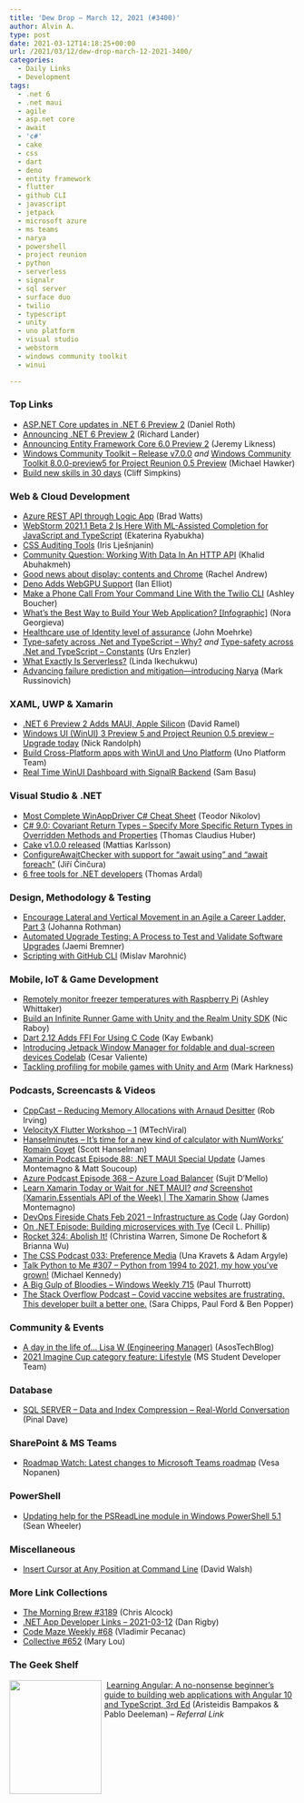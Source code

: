```yaml
---
title: 'Dew Drop – March 12, 2021 (#3400)'
author: Alvin A.
type: post
date: 2021-03-12T14:18:25+00:00
url: /2021/03/12/dew-drop-march-12-2021-3400/
categories:
  - Daily Links
  - Development
tags:
  - .net 6
  - .net maui
  - agile
  - asp.net core
  - await
  - 'c#'
  - cake
  - css
  - dart
  - deno
  - entity framework
  - flutter
  - github CLI
  - javascript
  - jetpack
  - microsoft azure
  - ms teams
  - narya
  - powershell
  - project reunion
  - python
  - serverless
  - signalr
  - sql server
  - surface duo
  - twilio
  - typescript
  - unity
  - uno platform
  - visual studio
  - webstorm
  - windows community toolkit
  - winui

---
```

### <a name="top"></a>Top Links

  * <a href="https://devblogs.microsoft.com/aspnet/asp-net-core-updates-in-net-6-preview-2/?WT.mc_id=DOP-MVP-4025064" target="_blank" rel="noopener">ASP.NET Core updates in .NET 6 Preview 2</a> (Daniel Roth)
  * <a href="https://devblogs.microsoft.com/dotnet/announcing-net-6-preview-2/?WT.mc_id=DOP-MVP-4025064" target="_blank" rel="noopener">Announcing .NET 6 Preview 2</a> (Richard Lander)
  * <a href="https://devblogs.microsoft.com/dotnet/announcing-entity-framework-core-6-0-preview-2/?WT.mc_id=DOP-MVP-4025064" target="_blank" rel="noopener">Announcing Entity Framework Core 6.0 Preview 2</a> (Jeremy Likness)
  * <a href="https://github.com/windows-toolkit/WindowsCommunityToolkit/releases/tag/v7.0.0" target="_blank" rel="noopener">Windows Community Toolkit &#8211; Release v7.0.0</a>&nbsp;_and_ <a href="https://github.com/windows-toolkit/WindowsCommunityToolkit/issues/3295" target="_blank" rel="noopener">Windows Community Toolkit 8.0.0-preview5 for Project Reunion 0.5 Preview</a> (Michael Hawker)
  * <a href="https://techcommunity.microsoft.com/t5/azure-developer-community-blog/build-new-skills-in-30-days/ba-p/2197517?WT.mc_id=DOP-MVP-4025064" target="_blank" rel="noopener">Build new skills in 30 days</a> (Cliff Simpkins)



### <a name="web"></a>Web & Cloud Development

  * <a href="https://techcommunity.microsoft.com/t5/core-infrastructure-and-security/azure-rest-api-through-logic-app/ba-p/2193956?WT.mc_id=DOP-MVP-4025064" target="_blank" rel="noopener">Azure REST API through Logic App</a> (Brad Watts)
  * <a href="https://blog.jetbrains.com/webstorm/2021/03/webstorm-2021-1-beta-2/" target="_blank" rel="noopener">WebStorm 2021.1 Beta 2 Is Here With ML-Assisted Completion for JavaScript and TypeScript</a> (Ekaterina Ryabukha)
  * <a href="https://smashingmagazine.com/2021/03/css-auditing-tools/" target="_blank" rel="noopener">CSS Auditing Tools</a> (Iris Lješnjanin)
  * <a href="https://khalidabuhakmeh.com/community-question-working-with-data-in-an-http-api" target="_blank" rel="noopener">Community Question: Working With Data In An HTTP API</a> (Khalid Abuhakmeh)
  * <a href="https://www.rachelandrew.co.uk/archives/2021/03/11/good-news-about-display-contents-and-chrome/" target="_blank" rel="noopener">Good news about display: contents and Chrome</a> (Rachel Andrew)
  * <a href="http://www.i-programmer.info/news/167-javascript/14414-deno-adds-webgpu-support.html" target="_blank" rel="noopener">Deno Adds WebGPU Support</a> (Ian Elliot)
  * <a href="https://www.twilio.com/blog/make-phone-call-command-line-twilio-cli" target="_blank" rel="noopener">Make a Phone Call From Your Command Line With the Twilio CLI</a> (Ashley Boucher)
  * <a href="https://www.telerik.com/blogs/best-way-to-build-web-app-infographic" target="_blank" rel="noopener">What’s the Best Way to Build Your Web Application? [Infographic]</a> (Nora Georgieva)
  * <a href="http://feedproxy.google.com/~r/HealthcareSecurity/privacy/~3/W7WHmjrJyLY/healthcare-use-of-identity-level-of.html" target="_blank" rel="noopener">Healthcare use of Identity level of assurance</a> (John Moehrke)
  * <a href="https://www.planetgeek.ch/2021/03/11/type-safety-across-net-and-typescript-why/" target="_blank" rel="noopener">Type-safety across .Net and TypeScript – Why?</a> _and_ <a href="https://www.planetgeek.ch/2021/03/11/type-safety-across-net-and-typescript-constants/" target="_blank" rel="noopener">Type-safety across .Net and TypeScript – Constants</a> (Urs Enzler)
  * <a href="https://www.womenwhotest.com/2021/03/11/what-exactly-is-serverless-by-linda-ikechukwu/" target="_blank" rel="noopener">What Exactly Is Serverless?</a> (Linda Ikechukwu)
  * <a href="https://azure.microsoft.com/blog/advancing-failure-prediction-and-mitigation-introducing-narya/?WT.mc_id=DOP-MVP-4025064" target="_blank" rel="noopener">Advancing failure prediction and mitigation—introducing Narya</a> (Mark Russinovich)



### <a name="silverlight"></a>XAML, UWP & Xamarin

  * <a href="https://visualstudiomagazine.com/articles/2021/03/11/net-6-preview-2.aspx" target="_blank" rel="noopener">.NET 6 Preview 2 Adds MAUI, Apple Silicon</a> (David Ramel)
  * <a href="http://feedproxy.google.com/~r/NicksNetTravels/~3/G8cnhjx6F0Q/" target="_blank" rel="noopener">Windows UI (WinUI) 3 Preview 5 and Project Reunion 0.5 preview – Upgrade today</a> (Nick Randolph)
  * <a href="https://blogs.windows.com/windowsdeveloper/2021/03/11/build-cross-platform-applications-with-winui-and-uno-platform/?WT.mc_id=WD-MVP-4025064" target="_blank" rel="noopener">Build Cross-Platform apps with WinUI and Uno Platform</a> (Uno Platform Team)
  * <a href="https://www.telerik.com/blogs/real-time-winui-dashboard-with-signalr-backend" target="_blank" rel="noopener">Real Time WinUI Dashboard with SignalR Backend</a> (Sam Basu)



### <a name="dotnet"></a>Visual Studio & .NET

  * <a href="https://www.automatetheplanet.com/most-complete-winappdriver-csharp-cheat-sheet/?utm_source=rss&utm_medium=rss&utm_campaign=most-complete-winappdriver-csharp-cheat-sheet" target="_blank" rel="noopener">Most Complete WinAppDriver C# Cheat Sheet</a> (Teodor Nikolov)
  * <a href="https://www.thomasclaudiushuber.com/2021/03/11/c-9-0-covariant-return-types/" target="_blank" rel="noopener">C# 9.0: Covariant Return Types – Specify More Specific Return Types in Overridden Methods and Properties</a> (Thomas Claudius Huber)
  * <a href="https://cakebuild.net/blog/2021/02/cake-v1.0.0-released?utm_content=156947112&utm_medium=social&utm_source=twitter&hss_channel=tw-2384354214" target="_blank" rel="noopener">Cake v1.0.0 released</a> (Mattias Karlsson)
  * <a href="https://www.tabsoverspaces.com/233854-configureawaitchecker-with-support-for-await-using-and-await-foreach?utm_source=feed" target="_blank" rel="noopener">ConfigureAwaitChecker with support for “await using” and “await foreach”</a> (Jiří Činčura)
  * <a href="https://blog.elmah.io/6-free-tools-for-net-developers/" target="_blank" rel="noopener">6 free tools for .NET developers</a> (Thomas Ardal)



### <a name="design"></a>Design, Methodology & Testing

  * <a href="http://feedproxy.google.com/~r/ManagingProductDevelopment/~3/CR7kF4gD-3Y/" target="_blank" rel="noopener">Encourage Lateral and Vertical Movement in an Agile a Career Ladder, Part 3</a> (Johanna Rothman)
  * <a href="https://medium.com/adobetech/automated-upgrade-testing-a-process-to-test-and-validate-software-upgrades-349e647f34f4?source=rss----9342990108af---4" target="_blank" rel="noopener">Automated Upgrade Testing: A Process to Test and Validate Software Upgrades</a> (Jaemi Bremner)
  * <a href="https://github.blog/2021-03-11-scripting-with-github-cli/" target="_blank" rel="noopener">Scripting with GitHub CLI</a> (Mislav Marohnić)



### <a name="mobile"></a>Mobile, IoT & Game Development

  * <a href="https://www.raspberrypi.org/blog/remotely-monitor-freezer-temperatures-with-raspberry-pi/" target="_blank" rel="noopener">Remotely monitor freezer temperatures with Raspberry Pi</a> (Ashley Whittaker)
  * <a href="https://www.thepolyglotdeveloper.com/2021/03/build-infinite-runner-game-unity-realm-unity-sdk/" target="_blank" rel="noopener">Build an Infinite Runner Game with Unity and the Realm Unity SDK</a> (Nic Raboy)
  * <a href="http://www.i-programmer.info/news/98-languages/14412-dart-212-adds-ffi-for-using-c-code.html" target="_blank" rel="noopener">Dart 2.12 Adds FFI For Using C Code</a> (Kay Ewbank)
  * <a href="https://devblogs.microsoft.com/surface-duo/jetpack-window-manager-foldable-codelab-training/?WT.mc_id=DOP-MVP-4025064" target="_blank" rel="noopener">Introducing Jetpack Window Manager for foldable and dual-screen devices Codelab</a> (Cesar Valiente)
  * <a href="https://blogs.unity3d.com/2021/03/11/tackling-profiling-for-mobile-games-with-unity-and-arm/" target="_blank" rel="noopener">Tackling profiling for mobile games with Unity and Arm</a> (Mark Harkness)



### <a name="podcasts"></a>Podcasts, Screencasts & Videos

  * <a href="https://cppcast.libsyn.com/reducing-memory-allocations-with-arnaud-desitter" target="_blank" rel="noopener">CppCast &#8211; Reducing Memory Allocations with Arnaud Desitter</a> (Rob Irving)
  * <a href="http://www.youtube.com/watch?v=OXIsrtDAA2k" target="_blank" rel="noopener">VelocityX Flutter Workshop &#8211; 1</a> (MTechViral)
  * <a href="https://hanselminutes.simplecast.com/episodes/its-time-for-a-new-kind-of-calculator-with-numworks-romain-goyet-iQCMARVZ" target="_blank" rel="noopener">Hanselminutes &#8211; It&#8217;s time for a new kind of calculator with NumWorks&#8217; Romain Goyet</a> (Scott Hanselman)
  * <a href="https://www.xamarinpodcast.com/88" target="_blank" rel="noopener">Xamarin Podcast Episode 88: .NET MAUI Special Update</a> (James Montemagno & Matt Soucoup)
  * <a href="http://azpodcast.azurewebsites.net/post/Episode-368-Azure-Load-Balancer" target="_blank" rel="noopener">Azure Podcast Episode 368 &#8211; Azure Load Balancer</a> (Sujit D&#8217;Mello)
  * <a href="https://www.youtube.com/watch?v=zvPPz6DABi8" target="_blank" rel="noopener">Learn Xamarin Today or Wait for .NET MAUI?</a> _and_ <a href="https://channel9.msdn.com/Shows/XamarinShow/Screenshot-XamarinEssentials-API-of-the-Week?WT.mc_id=DOP-MVP-4025064" target="_blank" rel="noopener">Screenshot (Xamarin.Essentials API of the Week) | The Xamarin Show</a> (James Montemagno)
  * <a href="https://devblogs.microsoft.com/devops/devops-fireside-chats-feb-2021-infrastructure-as-code/?WT.mc_id=DOP-MVP-4025064" target="_blank" rel="noopener">DevOps Fireside Chats Feb 2021 – Infrastructure as Code</a> (Jay Gordon)
  * <a href="https://dev.to/dotnet/on-net-episode-building-microservices-with-tye-3ci" target="_blank" rel="noopener">On .NET Episode: Building microservices with Tye</a> (Cecil L. Phillip)
  * <a href="http://relay.fm/rocket/324" target="_blank" rel="noopener">Rocket 324: Abolish It!</a> (Christina Warren, Simone De Rochefort & Brianna Wu)
  * <a href="http://thecsspodcast.googledevelopers.libsynpro.com/033-preference-media" target="_blank" rel="noopener">The CSS Podcast 033: Preference Media</a> (Una Kravets & Adam Argyle)
  * <a href="https://talkpython.fm/episodes/show/307/python-from-1994-to-2021-my-how-youve-grown" target="_blank" rel="noopener">Talk Python to Me #307 &#8211; Python from 1994 to 2021, my how you&#8217;ve grown!</a> (Michael Kennedy)
  * <a href="https://www.thurrott.com/podcasts/windows-weekly/248014/a-big-gulp-of-bloodies-windows-weekly-715?utm_source=rss&utm_medium=rss&utm_campaign=a-big-gulp-of-bloodies-windows-weekly-715" target="_blank" rel="noopener">A Big Gulp of Bloodies – Windows Weekly 715</a> (Paul Thurrott)
  * <a href="https://the-stack-overflow-podcast.simplecast.com/episodes/olivia-adams-macovidvaccines-covid-vaccine-website-vWSzIKRE" target="_blank" rel="noopener">The Stack Overflow Podcast &#8211; Covid vaccine websites are frustrating. This developer built a better one.</a> (Sara Chipps, Paul Ford & Ben Popper)



### <a name="events"></a>Community & Events

  * <a href="https://medium.com/asos-techblog/a-day-in-the-life-of-lisa-w-engineering-manager-4516a73c2d08?source=rss----6757df096022---4" target="_blank" rel="noopener">A day in the life of… Lisa W (Engineering Manager)</a> (AsosTechBlog)
  * <a href="https://techcommunity.microsoft.com/t5/student-developer-blog/2021-imagine-cup-category-feature-lifestyle/ba-p/2200906?WT.mc_id=DOP-MVP-4025064" target="_blank" rel="noopener">2021 Imagine Cup category feature: Lifestyle</a> (MS Student Developer Team)



### <a name="sql"></a>Database

  * <a href="https://blog.sqlauthority.com/2021/03/12/sql-server-data-and-index-compression-real-world-conversation/?utm_source=rss&utm_medium=rss&utm_campaign=sql-server-data-and-index-compression-real-world-conversation" target="_blank" rel="noopener">SQL SERVER – Data and Index Compression – Real-World Conversation</a> (Pinal Dave)



### <a name="sp"></a>SharePoint & MS Teams

  * <a href="https://myteamsday.com/2021/03/12/roadmap-watch-3/" target="_blank" rel="noopener">Roadmap Watch: Latest changes to Microsoft Teams roadmap</a> (Vesa Nopanen)



### <a name="ps"></a>PowerShell

  * <a href="https://devblogs.microsoft.com/powershell/updating-help-for-the-psreadline-module-in-windows-powershell-5-1/?WT.mc_id=DOP-MVP-4025064" target="_blank" rel="noopener">Updating help for the PSReadLine module in Windows PowerShell 5.1</a> (Sean Wheeler)



### <a name="misc"></a>Miscellaneous

  * <a href="https://davidwalsh.name/insert-cursor-at-any-position-at-command-line" target="_blank" rel="noopener">Insert Cursor at Any Position at Command Line</a> (David Walsh)



### <a name="links"></a>More Link Collections

  * <a href="http://feedproxy.google.com/~r/ReflectivePerspective/~3/s118696JwXI/" target="_blank" rel="noopener">The Morning Brew #3189</a> (Chris Alcock)
  * <a href="https://links.danrigby.com/2021/03/app-developer-links-2021-03-12/" target="_blank" rel="noopener">.NET App Developer Links &#8211; 2021-03-12</a> (Dan Rigby)
  * <a href="https://code-maze.com/code-maze-weekly-68/" target="_blank" rel="noopener">Code Maze Weekly #68</a> (Vladimir Pecanac)
  * <a href="http://feedproxy.google.com/~r/tympanus/~3/CABvjsiUO3c/" target="_blank" rel="noopener">Collective #652</a> (Mary Lou)



### <a name="shelf"></a>The Geek Shelf

<a href="https://www.amazon.com/Learning-Angular-no-nonsense-applications-TypeScript/dp/1839210664/?tag=amavin-20" target="_blank" rel="noopener"><img loading="lazy" decoding="async" width="162" height="200" align="left" style="margin: 0px 5px 0px 0px; border: 0px currentcolor; border-image: none; float: left; display: inline; background-image: none;" src="https://m.media-amazon.com/images/I/61+Qbwu03kL._AC_UL320_.jpg" border="0" /></a>&nbsp;<a href="https://www.amazon.com/Learning-Angular-no-nonsense-applications-TypeScript/dp/1839210664/?tag=amavin-20" target="_blank" rel="noopener">Learning Angular: A no-nonsense beginner&#8217;s guide to building web applications with Angular 10 and TypeScript, 3rd Ed</a> (Aristeidis Bampakos & Pablo Deeleman) _&#8211; Referral Link_